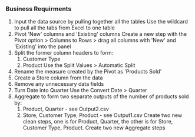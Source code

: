 
### Business Requirments

  1. Input the data source by pulling together all the tables
Use the wildcard to pull all the tabs from Excel to one table
  2. Pivot 'New' columns and 'Existing' columns
Create a new step with the Pivot option > Columns to Rows > drag all columns with 'New' and 'Existing' into the panel
  3. Split the former column headers to form:
     1. Customer Type
     2. Product
Use the Split Values > Automatic Split
  4. Rename the measure created by the Pivot as 'Products Sold'
  5. Create a Store column from the data
  6. Remove any unnecessary data fields
  7. Turn Date into Quarter
Use the Convert Date > Quarter
  8. Aggregate to form two separate outputs of the number of products sold by: 
     1. Product, Quarter - see Output2.csv
     2. Store, Customer Type, Product - see Output1.csv
Create two new clean steps, one is for Product, Quarter, the other is for Store, Customer Type, Product. Create two new Aggregate steps 
 
